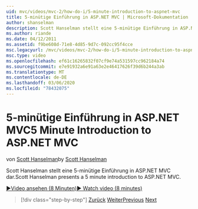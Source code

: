 ```yaml
---
uid: mvc/videos/mvc-2/how-do-i/5-minute-introduction-to-aspnet-mvc
title: 5-minütige Einführung in ASP.NET MVC | Microsoft-Dokumentation
author: shanselman
description: Scott Hanselman stellt eine 5-minütige Einführung in ASP.NET MVC dar.
ms.author: riande
ms.date: 04/12/2011
ms.assetid: f9be608d-71e8-4d85-9d7c-092cc95f4cce
msc.legacyurl: /mvc/videos/mvc-2/how-do-i/5-minute-introduction-to-aspnet-mvc
msc.type: video
ms.openlocfilehash: ef61c16265832f07cf9e74a531597cc962184a74
ms.sourcegitcommit: e7e91932a6e91a63e2e46417626f39d6b244a3ab
ms.translationtype: MT
ms.contentlocale: de-DE
ms.lasthandoff: 03/06/2020
ms.locfileid: "78432075"
---
```

# <a name="5-minute-introduction-to-aspnet-mvc"></a><span data-ttu-id="af1c6-103">5-minütige Einführung in ASP.NET MVC</span><span class="sxs-lookup"><span data-stu-id="af1c6-103">5 Minute Introduction to ASP.NET MVC</span></span>

<span data-ttu-id="af1c6-104">von [Scott Hanselman](https://github.com/shanselman)</span><span class="sxs-lookup"><span data-stu-id="af1c6-104">by [Scott Hanselman](https://github.com/shanselman)</span></span>

<span data-ttu-id="af1c6-105">Scott Hanselman stellt eine 5-minütige Einführung in ASP.NET MVC dar.</span><span class="sxs-lookup"><span data-stu-id="af1c6-105">Scott Hanselman presents a 5 minute introduction to ASP.NET MVC.</span></span>

[<span data-ttu-id="af1c6-106">&#9654;Video ansehen (8 Minuten)</span><span class="sxs-lookup"><span data-stu-id="af1c6-106">&#9654; Watch video (8 minutes)</span></span>](https://channel9.msdn.com/Blogs/ASP-NET-Site-Videos/5-minute-introduction-to-aspnet-mvc)

> [!div class="step-by-step"]
> <span data-ttu-id="af1c6-107">[Zurück](aspnet-mvc-2-render-action.md)
> [Weiter](how-to-best-learn-asp-net-mvc.md)</span><span class="sxs-lookup"><span data-stu-id="af1c6-107">[Previous](aspnet-mvc-2-render-action.md)
[Next](how-to-best-learn-asp-net-mvc.md)</span></span>
